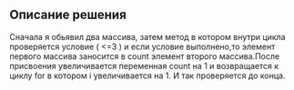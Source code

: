 ##  Описание решения

Сначала я обьявил два массива, затем метод в котором внутри цикла проверяется условие ( <=3 ) 
и если условие выполнено,то элемент первого массива заносится в count элемент второго массива.После
присвоения увеличивается переменная count на 1 и возвращается к циклу for в котором i увеличивается на 1. И так проверяется до конца.
